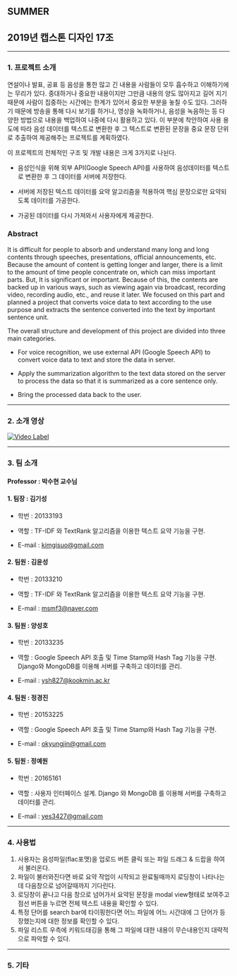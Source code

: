 ## SUMMER

## 2019년 캡스톤 디자인 17조


---------------------------------------

### 1. 프로젝트 소개


연설이나 발표, 공표 등 음성을 통한 많고 긴 내용을 사람들이 모두 흡수하고 이해하기에는 무리가 있다. 중대하거나 중요한 내용이지만 그만큼 내용의 양도 많아지고 길어 지기 때문에 사람이 집중하는 시간에는 한계가 있어서 중요한 부분을 놓칠 수도 있다. 그러하기 때문에 방송을 통해 다시 보기를 하거나, 영상을 녹화하거나, 음성을 녹음하는 등 다양한 방법으로 내용을 백업하여 나중에 다시 활용하고 있다. 이 부분에 착안하여 사용 용도에 따라 음성 데이터를 텍스트로 변환한 후 그 텍스트로 변환된 문장을 중요 문장 단위로 추출하여 제공해주는 프로젝트를 계획하였다.

이 프로젝트의 전체적인 구조 및 개발 내용은 크게 3가지로 나뉜다.

-  음성인식을 위해 외부 API(Google Speech API)를 사용하여 음성데이터를 텍스트로 변환한 후 그 데이터를 서버에 저장한다.

-  서버에 저장된 텍스트 데이터를 요약 알고리즘을 적용하여 핵심 문장으로만 요약되도록 데이터를 가공한다.

-  가공된 데이터를 다시 가져와서 사용자에게 제공한다.


### Abstract

It is difficult for people to absorb and understand many long and long contents through speeches, presentations, official announcements, etc. Because the amount of content is getting longer and larger, there is a limit to the amount of time people concentrate on, which can miss important parts. But, It is significant or important. Because of this, the contents are backed up in various ways, such as viewing again via broadcast, recording video, recording audio, etc., and reuse it later. We focused on this part and planned a project that converts voice data to text according to the use purpose and extracts the sentence converted into the text by important sentence unit.

The overall structure and development of this project are divided into three main categories.

-  For voice recognition, we use external API (Google Speech API) to convert voice data to text and store the data in server.

-  Apply the summarization algorithm to the text data stored on the server to process the data so that it is summarized as a core sentence only.


-  Bring the processed data back to the user.



---------------------------------------

### 2. 소개 영상

[![Video Label](https://img.youtube.com/vi/UIbcKwdViQM/0.jpg)](https://youtu.be/UIbcKwdViQM)

---------------------------------------

### 3. 팀 소개


#### Professor : **박수현 교수님**


#### 1. 팀장 : 김기성

- 학번 : 20133193

- 역할 : TF-IDF 와 TextRank 알고리즘을 이용한 텍스트 요약 기능을 구현.

- E-mail : kimgisuo@gmail.com


#### 2. 팀원 : 김윤성

- 학번 : 20133210

- 역할 : TF-IDF 와 TextRank 알고리즘을 이용한 텍스트 요약 기능을 구현.

- E-mail : msmf3@naver.com


#### 3. 팀원 : 양성호

- 학번 : 20133235

- 역할 : Google Speech API 호출 및 Time Stamp와 Hash Tag 기능을 구현. Django와 MongoDB를 이용해 서버를 구축하고 데이터를 관리.

- E-mail : ysh827@kookmin.ac.kr 


#### 4. 팀원 : 정경진

- 학번 : 20153225

- 역할 : Google Speech API 호출 및 Time Stamp와 Hash Tag 기능을 구현.

- E-mail : okyungjin@gmail.com


#### 5. 팀원 : 정예원

- 학번 : 20165161

- 역할 : 사용자 인터페이스 설계. Django 와 MongoDB 를 이용해 서버를 구축하고 데이터를 관리.

- E-mail : yes3427@gmail.com


---------------------------------------

### 4. 사용법


1. 사용자는 음성파일(flac포맷)을 업로드 버튼 클릭 또는 파일 드래그 & 드랍을 하여서 불러온다.
1. 파일이 불러와진다면 바로 요약 작업이 시작되고 완료될때까지 로딩창이 나타나는데 다음창으로 넘어갈때까지 기다린다.
1. 로딩창이 끝나고 다음 창으로 넘어가서 요약된 문장을 modal view형태로 보여주고 점선 버튼을 누르면 전체 텍스트 내용을 확인할 수 있다.
1. 특정 단어를 search bar에 타이핑한다면 어느 파일에 어느 시간대에 그 단어가 등장했는지에 대한 정보를 확인할 수 있다.
1. 파일 리스트 우측에 키워드태깅을 통해 그 파일에 대한 내용이 무슨내용인지 대략적으로 파악할 수 있다.


---------------------------------------

### 5. 기타


